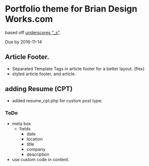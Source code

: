 # Portfolio theme for Brian Design Works.com

based off [underscores "_s"](http://underscores.me).

Due by 2016-11-14

## Article Footer.

- Separated Template Tags in article footer for a better layout. (flex)
- styled article footer, and article.

## adding Resume (CPT)

- added resume_cpt.php for custom post type.

### ToDo

- meta box
  - fields
    - date
    - location
    - title
    - company
    - description
- use custom code in content.
